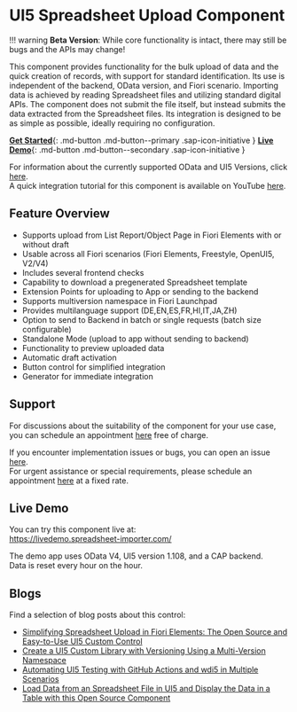 # UI5 Spreadsheet Upload Component

!!! warning
    **Beta Version**: While core functionality is intact, there may still be bugs and the APIs may change!


This component provides functionality for the bulk upload of data and the quick creation of records, with support for standard identification. Its use is independent of the backend, OData version, and Fiori scenario. Importing data is achieved by reading Spreadsheet files and utilizing standard digital APIs. The component does not submit the file itself, but instead submits the data extracted from the Spreadsheet files. Its integration is designed to be as simple as possible, ideally requiring no configuration.

[**Get Started**](./pages/GettingStarted.md){: .md-button .md-button--primary .sap-icon-initiative }
[**Live Demo**](https://livedemo.spreadsheet-importer.com/){: .md-button .md-button--secondary .sap-icon-initiative }

For information about the currently supported OData and UI5 Versions, click [here](./pages/SupportVersions.md).  
A quick integration tutorial for this component is available on YouTube [here](https://www.youtube.com/watch?v=dODt9ZWmi4A).

## Feature Overview

- Supports upload from List Report/Object Page in Fiori Elements with or without draft
- Usable across all Fiori scenarios (Fiori Elements, Freestyle, OpenUI5, V2/V4)
- Includes several frontend checks
- Capability to download a pregenerated Spreadsheet template
- Extension Points for uploading to App or sending to the backend
- Supports multiversion namespace in Fiori Launchpad
- Provides multilanguage support (DE,EN,ES,FR,HI,IT,JA,ZH)
- Option to send to Backend in batch or single requests (batch size configurable)
- Standalone Mode (upload to app without sending to backend)
- Functionality to preview uploaded data
- Automatic draft activation
- Button control for simplified integration
- Generator for immediate integration

## **Support**

For discussions about the suitability of the component for your use case, you can schedule an appointment [here](https://outlook.office365.com/owa/calendar/UI5ExcelUploadComponent@marianzeis.de/bookings/) free of charge.

If you encounter implementation issues or bugs, you can open an issue [here](https://github.com/marianfoo/ui5-cc-spreadsheetimporter/issues/new/choose).  
For urgent assistance or special requirements, please schedule an appointment [here](https://outlook.office365.com/owa/calendar/UI5ExcelUploadComponent@marianzeis.de/bookings/) at a fixed rate.

## Live Demo

You can try this component live at:  
<https://livedemo.spreadsheet-importer.com/>

The demo app uses OData V4, UI5 version 1.108, and a CAP backend.  
Data is reset every hour on the hour.

## Blogs

Find a selection of blog posts about this control:

- [Simplifying Spreadsheet Upload in Fiori Elements: The Open Source and Easy-to-Use UI5 Custom Control](https://blogs.sap.com/2023/02/17/simplifying-excel-upload-in-fiori-elements-the-open-source-and-easy-to-use-ui5-custom-control/)
- [Create a UI5 Custom Library with Versioning Using a Multi-Version Namespace](https://blogs.sap.com/2023/03/12/create-a-ui5-custom-library-with-versioning-using-a-multi-version-namespace/)
- [Automating UI5 Testing with GitHub Actions and wdi5 in Multiple Scenarios](https://blogs.sap.com/2023/04/05/automating-ui5-testing-with-github-actions-and-wdi5-in-multiple-scenarios/)
- [Load Data from an Spreadsheet File in UI5 and Display the Data in a Table with this Open Source Component](https://blogs.sap.com/2023/04/13/load-data-from-a-excel-file-in-ui5-and-display-the-data-in-a-table-with-this-open-source-component/)
